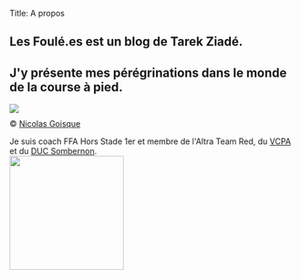 Title: A propos

<section class="branding">
 <h1 class="introduction">Les Foulé.es est un blog de Tarek Ziadé.</h1>
 <h2 class="strapline">
   J'y présente mes pérégrinations dans le monde de la course à pied.
 </h2>
</section>

<img style="margin:0px auto 10px;max-width:100%;display:block" src="images/course.jpg"></img>
© <a href="http://niko-ngoisque.blogspot.fr">Nicolas Goisque</a>

Je suis coach FFA Hors Stade 1er et membre de l'Altra Team Red,
du <a href="https://www.vcpa.fr/">VCPA</a> et du <a href="http://dijonuc.athle.com/asp.net/espaces.html/html.aspx?id=17864">DUC Sombernon</a>.
<br/>
<img height="200" src="/theme/images/red-team.png"></img>



